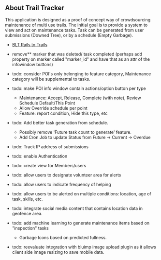 ## About Trail Tracker

This application is designed as a proof of concept way of crowdsourcing maintenance of multi use trails.  The initial goal is to provide a system to view and act on maintenance tasks.  Task can be generated from user submissions (Downed Tree), or by a schedule (Empty Garbage).
- [BLT Rails to Trails](https://blttrails.ca/)

 - remove** marker that was deleted/ task completed (perhaps add property on marker called "marker_id" and have that as an attr of the infowindow buttons)
 
 - todo: consider POI's only belonging to feature category, Maintenance category will be supplemental to tasks.
 - todo: make POI info window contain actions/option button per type
   - Maintenance: Accept, Release, Complete (with note), Review Schedule Default/This Point
   - Allow Override schedule per point
   - Feature: report condition, Hide this type, etc
- todo: Add better task generation from schedule. 
    - Possibly remove 'Future task count to generate' feature. 
    - Add Cron Job to update Status from Future -> Current -> Overdue
- todo: Track IP address of submissions
- todo: enable Authentication
- todo: create view for Members/users
- todo: allow users to designate volunteer area for alerts
- todo: allow users to indicate frequency of helping
- todo: allow users to be alerted on multiple conditions: location, age of task, skills, etc.
- todo: integrate social media content that contains location data in geofence area.
- todo: add machine learning to generate maintenance items based on "inspection" tasks
   - Garbage Icons based on predicted fullness.
- todo: reevaluate integration with bluimp image upload plugin as it allows client side image resizing to save mobile data.
